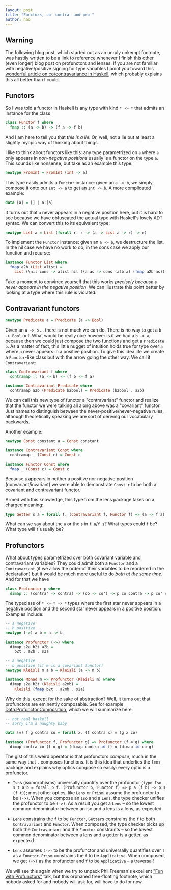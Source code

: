 ```yaml
---
layout: post
title: "Functors, co- contra- and pro-"
author: hao
---
```


## Warning

The following blog post, which started out as an unruly unkempt footnote, was hastily written to be a link to reference whenever I finish this other (even longer) blog post on profunctors and lenses. If you are not familiar with negative/positive signing for type variables I point you toward this [wonderful article on co/contravariance in Haskell](https://www.schoolofhaskell.com/user/commercial/content/covariance-contravariance), which probably explains this all better than I could.

## Functors

So I was told a functor in Haskell is any type with kind `* -> *` that admits an instance for the class

```haskell
class Functor f where
  fmap :: (a -> b) -> (f a -> f b)
```

And I am here to tell you that _this is a lie_. Or, well, not a lie but at least a slightly myopic way of thinking about things.

I like to think about functors like this: any type parametrized on `a` where `a` only appears in _non-negative positions_ usually is a functor on the type `a`. This sounds like nonsense, but take as an example this type:

```haskell
newtype FromInt = FromInt (Int -> a)
```

This type easily admits a `Functor` instance: given an `a -> b`, we simply compose it onto our `Int -> a` to get an `Int -> b`. A more complicated example:

```haskell
data [a] = [] | a:[a]
```

It turns out that `a` never appears in a negative position here, but it is hard to see because we have obfuscated the actual type with Haskell's lovely ADT syntax. We can convert this to its equivalent type:

```haskell
newtype List a = List (forall r. r -> (a -> List a -> r) -> r)
```

To implement the `Functor` instance: given an `a -> b`, we destructure the list. In the nil case we have no work to do; in the cons case we apply our function and recurse:

```haskell
instance Functor List where
  fmap a2b (List alist) =
    List (\nil cons -> alist nil (\a as -> cons (a2b a) (fmap a2b as)))
```

Take a moment to convince yourself that this works _precisely because `a` never appears in the negative position_. We can illustrate this point better by looking at a type where this rule is violated:

## Contravariant functors

```haskell
newtype Predicate a = Predicate (a -> Bool)
```

Given an `a -> b` ... there is not much we can do. There is no way to get a `b -> Bool` out. What would be really nice however is if we had a `b -> a`, because then we could just compose the two functions and get a `Predicate b`. As a matter of fact, this little nugget of intuition holds true for type over `a` where `a` never appears in a positive position. To give this idea life we create a `Functor`-like class but with the arrow going the other way. We call it `Contravariant`:

```haskell
class Contravariant f where
  contramap :: (a -> b) -> (f b -> f a)

instance Contravariant Predicate where
  contramap a2b (Predicate b2bool) = Predicate (b2bool . a2b)
```

We can call this new type of functor a "contravariant" functor and realize that the functor we were talking all along above was a "covariant" functor. Just names to distinguish between the never-positive/never-negative rules, although theoretically speaking we are sort of deriving our vocabulary backwards. 

Another example:

```haskell
newtype Const constant a = Const constant

instance Contravariant Const where
  contramap _ (Const c) = Const c

instance Functor Const where
  fmap _ (Const c) = Const c
```

Because `a` appears in neither a positive nor negative position (nonvariant/invariant) we were able to demonstrate `Const r` to be both a covariant and contravariant functor.

Armed with this knowledge, this type from the lens package takes on a charged meaning:

```haskell
type Getter s a = forall f. (Contravariant f, Functor f) => (a -> f a) -> s -> f s
```

What can we say about the `a` or the `s` in `f a`/`f s`? What types could `f` be? What type will `f` usually be?

## Profunctors

What about types parametrized over both covariant variable and contravariant variables? They could admit both a `Functor` and a `Contravariant` (if we allow the order of their variables to be reordered in the declaration) but it would be much more useful to do _both at the same time_. And for that we have

```haskell
class Profunctor p where
  dimap :: (contra' -> contra) -> (co -> co') -> p co contra -> p co' contra'
```

The typeclass of `* -> * -> *` types where the first star never appears in a negative position and the second star never appears in a positive position. Examples include:

```haskell
-- a negative
-- b positive
newtype (->) a b = a -> b

instance Profunctor (->) where
  dimap s2a b2t a2b =
    b2t . a2b . s2a

-- a negative
-- b positive (if m is a covariant functor)
newtype Kleisli m a b = Kleisli (a -> m b)

instance Monad m => Profunctor (Kleisli m) where
  dimap s2a b2t (Kleisli a2mb) =
    Kleisli (fmap b2t . a2mb . s2a)
```

Why do this, except for the sake of abstraction? Well, it turns out that profunctors are eminently composable. See for example [Data.Profunctor.Composition](https://hackage.haskell.org/package/profunctors-5.2/docs/Data-Profunctor-Composition.html), which we will summarize here:

```haskell
-- not real haskell
-- sorry i'm a naughty baby

data (⊗) f g contra co = forall x. (f contra x) ⊗ (g x co)

instance (Profunctor f, Profunctor g) => Profunctor (f ⊗ g) where
  dimap contra co (f ⊗ g) = (dimap contra id f) ⊗ (dimap id co g)
```

The gist of this weird operator is that profunctors _compose_, much in the same way that `.` composes functions. It is this idea that underlies the `lens` package and explains why optics compose so easily: every optic is a profunctor.

* `Iso`s (isomorphisms) universally quantify over the profunctor (`type Iso s t a b = forall p f. (Profunctor p, Functor f) => p a (f b) -> p s (f t)`); most other optics, like `Lens` or `Prism`,  assume the profunctor to be `(->)`. When you compose an `Iso` and a `Lens`, the type checker unifies the profunctor to be `(->)`. As a result you get a `Lens` – so the lowest common denominator between an iso and a lens is a lens, as expected.

* `Lens` constrains the `f` to be `Functor`, `Getter`s constrains the `f` to both `Contravariant` and `Functor`. When composed, the type checker picks up both the `Contravariant` and the `Functor` constraints – so the lowest common denominator between a lens and a getter is a getter, as expecte.d

* `Lens` assumes `(->)` to be the profunctor and universally quantifies over `f` as a `Functor`. `Prism` constrains the `f` to be `Applicative`. When composed, we get `(->)` as the profunctor and `f` to be `Applicative` – a traversal!

We will see this again when we try to unpack Phil Freeman's excellent ["Fun with Profunctors"](https://www.youtube.com/watch?v=OJtGECfksds) talk, but this orphaned free-floating footnote, which nobody asked for and nobody will ask for, will have to do for now.
